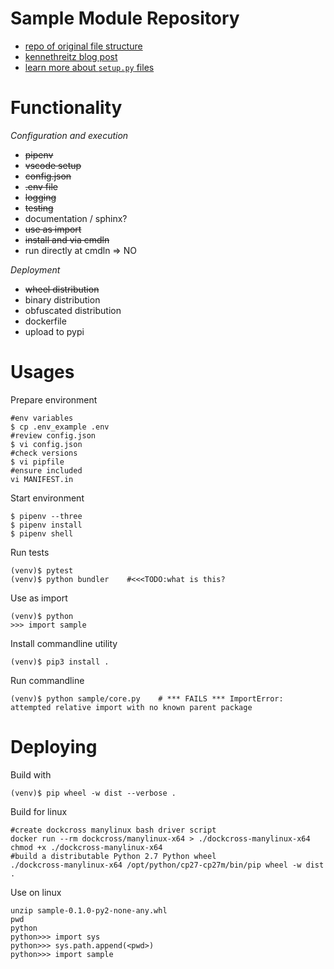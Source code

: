 Sample Module Repository
========================

* [repo of original file structure](https://github.com/navdeep-G/samplemod)
* [kennethreitz blog post](<http://www.kennethreitz.org/essays/repository-structure-and-python>)
* [learn more about ``setup.py`` files](https://github.com/kennethreitz/setup.py)




Functionality
========================

_Configuration and execution_

* ~~pipenv~~
* ~~vscode setup~~
* ~~config.json~~
* ~~.env file~~
* ~~logging~~
* ~~testing~~
* documentation / sphinx?
* ~~use as import~~
* ~~install and via cmdln~~
* run directly at cmdln => NO

_Deployment_

* ~~wheel distribution~~
* binary distribution
* obfuscated distribution
* dockerfile
* upload to pypi





Usages
========================

Prepare environment

```
#env variables
$ cp .env_example .env
#review config.json
$ vi config.json
#check versions
$ vi pipfile
#ensure included
vi MANIFEST.in
```

Start environment

```
$ pipenv --three
$ pipenv install
$ pipenv shell
```

Run tests

```
(venv)$ pytest
(venv)$ python bundler    #<<<TODO:what is this?
```

Use as import

```
(venv)$ python
>>> import sample
```

Install commandline utility

```
(venv)$ pip3 install .
```

Run commandline

```
(venv)$ python sample/core.py    # *** FAILS *** ImportError: attempted relative import with no known parent package
```




Deploying
========================

Build with

```
(venv)$ pip wheel -w dist --verbose .
```


Build for linux

```
#create dockcross manylinux bash driver script
docker run --rm dockcross/manylinux-x64 > ./dockcross-manylinux-x64
chmod +x ./dockcross-manylinux-x64
#build a distributable Python 2.7 Python wheel
./dockcross-manylinux-x64 /opt/python/cp27-cp27m/bin/pip wheel -w dist .
```

Use on linux

```
unzip sample-0.1.0-py2-none-any.whl
pwd
python
python>>> import sys
python>>> sys.path.append(<pwd>)
python>>> import sample
```